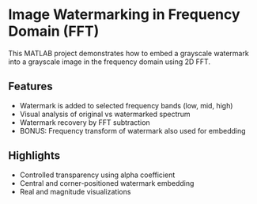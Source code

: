 # Image Watermarking in Frequency Domain (FFT)

This MATLAB project demonstrates how to embed a grayscale watermark into a grayscale image in the frequency domain using 2D FFT.

## Features

- Watermark is added to selected frequency bands (low, mid, high)
- Visual analysis of original vs watermarked spectrum
- Watermark recovery by FFT subtraction
- BONUS: Frequency transform of watermark also used for embedding

## Highlights

- Controlled transparency using alpha coefficient
- Central and corner-positioned watermark embedding
- Real and magnitude visualizations
